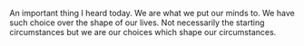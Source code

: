 An important thing I heard today. We are what we put our minds to. We have such choice over the shape of our lives. Not necessarily the starting circumstances but we are our choices which shape our circumstances.